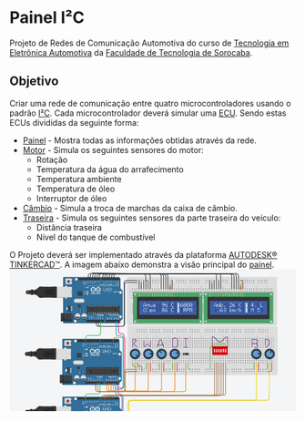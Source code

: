 # Painel I²C
Projeto de Redes de Comunicação Automotiva do curso de [Tecnologia em Eletrônica Automotiva](http://fatecsorocaba.edu.br/curso_ea.asp "Eletrônica Fatec") da [Faculdade de Tecnologia de Sorocaba](http://fatecsorocaba.edu.br/ "Fatec Sorocaba").

## Objetivo
Criar uma rede de comunicação entre quatro microcontroladores usando o padrão [I²C](https://www.i2c-bus.org/specification/ "Padrão I²C").
Cada microcontrolador deverá simular uma [ECU](https://en.wikipedia.org/wiki/Engine_control_unit "Wikipedia EN"). Sendo estas ECUs divididas da seguinte forma:
* [Painel](ecu-painel/main.cpp) - Mostra todas as informações obtidas através da rede.
* [Motor](ecu-motor/main.cpp) - Simula os seguintes sensores do motor:
  - Rotação
  - Temperatura da água do arrafecimento
  - Temperatura ambiente
  - Temperatura de óleo
  - Interruptor de óleo
* [Câmbio](ecu-cambio/main.cpp) - Simula a troca de marchas da caixa de câmbio.
* [Traseira](ecu-traseira/main.cpp) - Simula os seguintes sensores da parte traseira do veículo:
  - Distância traseira
  - Nível do tanque de combustível

O Projeto deverá ser implementado através da plataforma [AUTODESK® TINKERCAD™](https://www.tinkercad.com/). A imagem abaixo demonstra a visão principal do [painel](https://www.tinkercad.com/things/4LXyvpHGJDU "Projeto no TINKERCAD").
![Imagem principal do painel automotivo](imagens/painel-I2C.png?raw=true "Painel principal")
